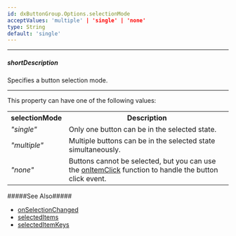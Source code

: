 ```yaml
---
id: dxButtonGroup.Options.selectionMode
acceptValues: 'multiple' | 'single' | 'none'
type: String
default: 'single'
---
```

---
##### shortDescription
Specifies a button selection mode.

---
This property can have one of the following values:

<table class="dx-table">
    <tr>
        <th>selectionMode</th>
        <th>Description</th>
    </tr>
    <tr>
        <td><i>"single"</i></td>
        <td>Only one button can be in the selected state.</td>
    </tr>
    <tr>
        <td><i>"multiple"</i></td>
        <td>Multiple buttons can be in the selected state simultaneously.</td>
    </tr>
    <tr>
        <td><i>"none"</i></td>
        <td>Buttons cannot be selected, but you can use the <a href="/Documentation/ApiReference/UI_Components/dxButtonGroup/Configuration/#onItemClick">onItemClick</a> function to handle the button click event.</td>
    </tr>
</table>

#####See Also#####
- [onSelectionChanged](/Documentation/ApiReference/UI_Components/dxButtonGroup/Configuration/#onSelectionChanged)
- [selectedItems](/Documentation/ApiReference/UI_Components/dxButtonGroup/Configuration/#selectedItems)
- [selectedItemKeys](/Documentation/ApiReference/UI_Components/dxButtonGroup/Configuration/#selectedItemKeys)